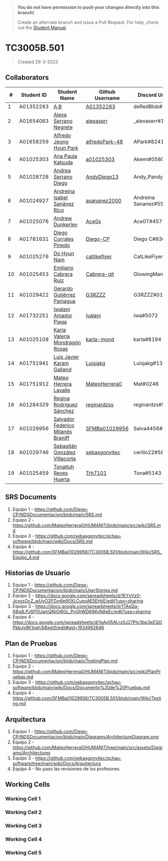> **You do not have permission to push your changes directly into this branch!** 
> 
> Create an alternate branch and issue a Pull Request. For help, check out the [Student Manual](https://github.com/SFMBa01029956/TC3005B.502/blob/manuals/Files/Student%20Manual.md).

# TC3005B.501
> Created 26-3-2023

## Collaborators

| #  | Student ID | Student Name                                                 | Github Username                                     | Discord Username      | Phone Number | Personal Email                          |
| -- | ---------- | ------------------------------------------------------------ | --------------------------------------------------- | --------------------- | ------------ | --------------------------------------- |
| 1  | A01352283  | [A B](mailto:a01352283@tec.mx)                               | [A01352283](https://github.com/A01352283)           | deRedBlob#9829        | 4622372250   | andres.brisenoc@gmail.com               |
| 2  | A01654063  | [Alexa Serrano Negrete](mailto:a01654063@tec.mx)             | [alexaserr](https://github.com/alexaserr)           | _alexaserr#1653       | 5534613157   | alexasnegrete@icloud.com                |
| 3  | A01658259  | [Alfredo Jeong Hyun Park](mailto:a01658259@tec.mx)           | [alfredoPark-48](https://github.com/alfredoPark-48) | APark#8241            | 5547689736   | parkalfredojeonghyun@gmail.com          |
| 4  | A01025303  | [Ana Paula Katsuda](mailto:a01025303@tec.mx)                 | [a01025303](https://github.com/a01025303)           | Akemi#0580            | 5514490291   | akatsuda@outlook.com                    |
| 5  | A01028728  | [Andrea Serrano Diego](mailto:a01028728@tec.mx)              | [AndyDiego13](https://github.com/AndyDiego13)       | Andy_Pandy_13#1462    | 5551670769   | andyserrano_d@outlook.com               |
| 6  | A01024927  | [Andreína Isabel Sanánez Rico](mailto:a01024927@tec.mx)      | [asananez2000](https://github.com/asananez2000)     | Andreina Sananez#5504 | 5521005914   | asananez2000@gmail.com                  |
| 7  | A01025076  | [Andrew Dunkerley](mailto:a01025076@tec.mx)                  | [Ace0x](https://github.com/Ace0x)                   | Ace0T#4575            | 55793218188  | andrew.d.72137@gmail.com                |
| 8  | A01781631  | [Diego Corrales Pinedo](mailto:a01781631@tec.mx)             | [Diego-CP](https://github.com/Diego-CP)             | Diego C#8309          | 5536778043   | pinedo.dc@gmail.com                     |
| 9  | A01025276  | [Do Hyun Nam](mailto:a01025276@tec.mx)                       | [catlikeflyer](https://github.com/catlikeflyer)     | CatLikeFlyer#4383     | 5516505092   | dhnam@aol.com                           |
| 10 | A01025453  | [Emiliano Cabrera Ruiz](mailto:a01025453@tec.mx)             | [Cabrera-git](https://github.com/Cabrera-git)       | GlowingMan#3054       | 5534223131   | cabreraruiz.emi@gmail.com               |
| 11 | A01029422  | [Gerardo Gutiérrez Paniagua](mailto:a01029422@tec.mx)        | [G3RZZZ](https://github.com/G3RZZZ)                 | G3RZZZ#0133           | 5531138636   | gerardogtzp6@gmail.com                  |
| 12 | A01732251  | [Iwalani Amador Piaga](mailto:a01732251@tec.mx)              | [ivalani](https://github.com/ivalani)               | Iwa#5072              | 5561289036   | iwalaniamador@gmail.com                 |
| 13 | A01025108  | [Karla Valeria Mondragón Rosas](mailto:a01025108@tec.mx)     | [karla-mond](https://github.com/karla-mond)         | karla#8194            | 5534623044   | karla.mondragon.rosas@gmail.com         |
| 14 | A01751941  | [Luis Javier Karam Galland](mailto:a01751941@tec.mx)         | [Luisjakg](https://github.com/Luisjakg)             | Luisjakg#1367         | 5555073248   | luisjakg@gmail.com                      |
| 15 | A01751912  | [Mateo Herrera Lavalle](mailto:a01751912@tec.mx)             | [MateoHerrera0](https://github.com/MateoHerrera0)   | Mat#0246              | 5628486354   | P14t0n@proton.me                        |
| 16 | A01284329  | [Regina Rodríguez Sánchez](mailto:a01284329@tec.mx)          | [reginardzss](https://github.com/reginardzss)       | reginardzs#5292       | 8180177096   | regina.rodriguezsan@gmail.com           |
| 17 | A01029956  | [Salvador Federico Milanés Braniff](mailto:a01029956@tec.mx) | [SFMBa01029956](https://github.com/SFMBa01029956)   | Salva4456#0437        | 5539048968   | salvadormilanesbraniff@gmail.com        |
| 18 | A01029746  | [Sebastián González Villacorta](mailto:a01029746@tec.mx)     | [sebasgonvitec](https://github.com/sebasgonvitec)   | cerillo22#5852        | 5587918611   | sebastian.gonzalez.villacorta@gmail.com |
| 19 | A01025459  | [Tonatiuh Reyes Huerta](mailto:a01025459@tec.mx)             | [Trh7101](https://github.com/Trh7101)               | Tona#5143             | 5536533155   | tonatiuhreyes8602@gmail.com             |

## SRS Documents
1. Equipo 1 - https://github.com/Diego-CP/NDSDocumentacion/blob/main/SRS.md
2. Equipo 2 - https://github.com/MateoHerrera0/HUMANIT/blob/main/src/wiki/SRS.md
3. Equipo 3 - https://github.com/sebasgonvitec/qchau-software/blob/main/wiki/Docs/SRS.md
4. Equipo 4 - https://github.com/SFMBa01029956/TC3005B.501/blob/main/Wiki/SRS_Equipo_4.md

## Historias de Usuario
1. Equipo 1 - https://github.com/Diego-CP/NDSDocumentacion/blob/main/UserStories.md
2. Equipo 2 - https://docs.google.com/spreadsheets/d/1EYvVz0-JcxxsOcZ_wUyO2PZxr6e95XLCueoAE5EHiiE/edit?usp=sharing
3. Equipo 3 - https://docs.google.com/spreadsheets/d/1TAsQq-68xdLPJSP0UamQNiOi60z_PnGhWD6IMvNAeEc/edit?usp=sharing
4. Equipo 4 - https://docs.google.com/spreadsheets/d/1oAylI5ALrz0J27PIv3bp3eEQOPkbJy9K1oqh3j8xet0/edit#gid=1934962646

## Plan de Pruebas
1. Equipo 1 - https://github.com/Diego-CP/NDSDocumentacion/blob/main/TestingPlan.md
2. Equipo 2 - https://github.com/MateoHerrera0/HUMANIT/blob/main/src/wiki/PlanPruebas.md
3. Equipo 3 - https://github.com/sebasgonvitec/qchau-software/blob/main/wiki/Docs/Documento%20de%20Pruebas.md
4. Equipo 4 - https://github.com/SFMBa01029956/TC3005B.501/blob/main/Wiki/Testing.md

## Arquitectura
1. Equipo 1 - https://github.com/Diego-CP/NDSDocumentacion/blob/main/Diagrams/ArchitectureDiagram.png
2. Equipo 2 - https://github.com/MateoHerrera0/HUMANIT/tree/main/src/assets/Diagrams/Architectures
3. Equipo 3 - https://github.com/sebasgonvitec/qchau-software/tree/main/wiki/Docs/Arquitectura
4. Equipo 4 - No paso las revisiones de los profesores.

## Working Cells

### Working Cell 1
### Working Cell 2
### Working Cell 3
### Working Cell 4
### Working Cell 5
